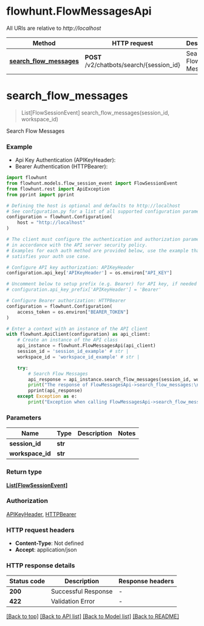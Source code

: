 # flowhunt.FlowMessagesApi

All URIs are relative to *http://localhost*

Method | HTTP request | Description
------------- | ------------- | -------------
[**search_flow_messages**](FlowMessagesApi.md#search_flow_messages) | **POST** /v2/chatbots/search/{session_id} | Search Flow Messages


# **search_flow_messages**
> List[FlowSessionEvent] search_flow_messages(session_id, workspace_id)

Search Flow Messages

### Example

* Api Key Authentication (APIKeyHeader):
* Bearer Authentication (HTTPBearer):

```python
import flowhunt
from flowhunt.models.flow_session_event import FlowSessionEvent
from flowhunt.rest import ApiException
from pprint import pprint

# Defining the host is optional and defaults to http://localhost
# See configuration.py for a list of all supported configuration parameters.
configuration = flowhunt.Configuration(
    host = "http://localhost"
)

# The client must configure the authentication and authorization parameters
# in accordance with the API server security policy.
# Examples for each auth method are provided below, use the example that
# satisfies your auth use case.

# Configure API key authorization: APIKeyHeader
configuration.api_key['APIKeyHeader'] = os.environ["API_KEY"]

# Uncomment below to setup prefix (e.g. Bearer) for API key, if needed
# configuration.api_key_prefix['APIKeyHeader'] = 'Bearer'

# Configure Bearer authorization: HTTPBearer
configuration = flowhunt.Configuration(
    access_token = os.environ["BEARER_TOKEN"]
)

# Enter a context with an instance of the API client
with flowhunt.ApiClient(configuration) as api_client:
    # Create an instance of the API class
    api_instance = flowhunt.FlowMessagesApi(api_client)
    session_id = 'session_id_example' # str | 
    workspace_id = 'workspace_id_example' # str | 

    try:
        # Search Flow Messages
        api_response = api_instance.search_flow_messages(session_id, workspace_id)
        print("The response of FlowMessagesApi->search_flow_messages:\n")
        pprint(api_response)
    except Exception as e:
        print("Exception when calling FlowMessagesApi->search_flow_messages: %s\n" % e)
```



### Parameters


Name | Type | Description  | Notes
------------- | ------------- | ------------- | -------------
 **session_id** | **str**|  | 
 **workspace_id** | **str**|  | 

### Return type

[**List[FlowSessionEvent]**](FlowSessionEvent.md)

### Authorization

[APIKeyHeader](../README.md#APIKeyHeader), [HTTPBearer](../README.md#HTTPBearer)

### HTTP request headers

 - **Content-Type**: Not defined
 - **Accept**: application/json

### HTTP response details

| Status code | Description | Response headers |
|-------------|-------------|------------------|
**200** | Successful Response |  -  |
**422** | Validation Error |  -  |

[[Back to top]](#) [[Back to API list]](../README.md#documentation-for-api-endpoints) [[Back to Model list]](../README.md#documentation-for-models) [[Back to README]](../README.md)

